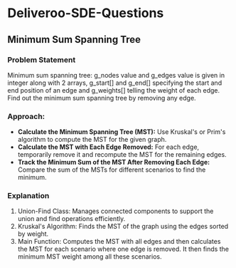 # Deliveroo-SDE-Questions
<h2>Minimum Sum Spanning Tree</h2>

<h3>Problem Statement</h3>
<p>Minimum sum spanning tree: g_nodes value and g_edges value is given in integer along with 2 arrays, g_start[] and g_end[] specifying the start and end position of an edge and g_weights[] telling the weight of each edge. Find out the minimum sum spanning tree by removing any edge.

<h3>Approach:</h3>
<ul>
<li><b>Calculate the Minimum Spanning Tree (MST):</b> Use Kruskal's or Prim's algorithm to compute the MST for the given graph.</br></li>
<li><b>Calculate the MST with Each Edge Removed:</b> For each edge, temporarily remove it and recompute the MST for the remaining edges.</br></li>
<li><b>Track the Minimum Sum of the MST After Removing Each Edge:</b> Compare the sum of the MSTs for different scenarios to find the minimum.</br></li>
</ul>
<h3>Explanation</h3>
<ol>
  <li>Union-Find Class: Manages connected components to support the union and find operations efficiently.</li>
  <li>Kruskal's Algorithm: Finds the MST of the graph using the edges sorted by weight.</li>
  <li>Main Function: Computes the MST with all edges and then calculates the MST for each scenario where one edge is removed. It then finds the minimum MST weight among all these scenarios.</li>
</ol>
  
